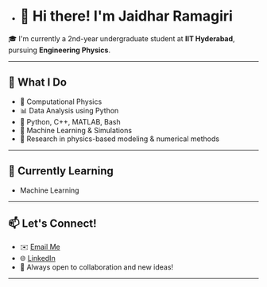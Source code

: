 - # 👋 Hi there! I'm Jaidhar Ramagiri

🎓 I'm currently a 2nd-year undergraduate student at **IIT Hyderabad**, pursuing **Engineering Physics**.  
<!---⚛️ My interests lie at the intersection of **physics**, **mathematics**, and **computation**.--->

---

## 🚀 What I Do

- 🧮 Computational Physics  
- 📊 Data Analysis using Python  
- 🔧 Python, C++, MATLAB, Bash  
- 🧠 Machine Learning & Simulations  
- 🧪 Research in physics-based modeling & numerical methods
  
<!---
---

## 🔬 Projects & Work

- 🌊 **Fractal Coastline Project** – Calculated the fractal dimension of India's coastline using image processing and box-counting.
- 📷 **Object Detection** – Explored YOLO and Faster-RCNN models for real-time image recognition.
- 💡 **Waveplate Simulation** – Simulated Jones matrices for optical retarders using Python.
- 💻 **Numerical Solvers** – Implemented shooting method, Runge-Kutta solvers, eigenvalue estimators, etc.

You can find these and more in my repositories! --->

---

## 🌱 Currently Learning

- Machine Learning 

---

## 📫 Let's Connect!

- ✉️ [Email Me](mailto:ramagirijaidhar@iith.ac.in)
- 🌐 [LinkedIn](https://www.linkedin.com/in/jaidhar-ramagiri)
- 🌟 Always open to collaboration and new ideas!

---

<!--- _“Physics is not just equations—it's the code of the universe. I'm here to decode it.”_ --->



<!---
Jaidhar-689/Jaidhar-689 is a ✨ special ✨ repository because its `README.md` (this file) appears on your GitHub profile.
You can click the Preview link to take a look at your changes.
--->
